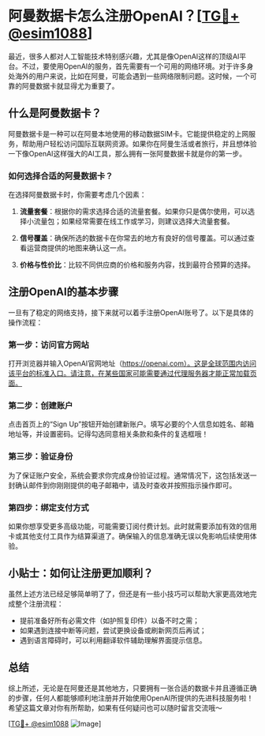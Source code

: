 # 阿曼数据卡怎么注册OpenAI？[[TG💪+ @esim1088](https://t.me/s/esim1088)]

最近，很多人都对人工智能技术特别感兴趣，尤其是像OpenAI这样的顶级AI平台。不过，要使用OpenAI的服务，首先需要有一个可用的网络环境。对于许多身处海外的用户来说，比如在阿曼，可能会遇到一些网络限制问题。这时候，一个可靠的阿曼数据卡就显得尤为重要了。

## 什么是阿曼数据卡？

阿曼数据卡是一种可以在阿曼本地使用的移动数据SIM卡。它能提供稳定的上网服务，帮助用户轻松访问国际互联网资源。如果你在阿曼生活或者旅行，并且想体验一下像OpenAI这样强大的AI工具，那么拥有一张阿曼数据卡就是你的第一步。

### 如何选择合适的阿曼数据卡？

在选择阿曼数据卡时，你需要考虑几个因素：

1. **流量套餐**：根据你的需求选择合适的流量套餐。如果你只是偶尔使用，可以选择小流量包；如果经常需要在线工作或学习，则建议选择大流量套餐。
   
2. **信号覆盖**：确保所选的数据卡在你常去的地方有良好的信号覆盖。可以通过查看运营商提供的地图来确认这一点。

3. **价格与性价比**：比较不同供应商的价格和服务内容，找到最符合预算的选择。

## 注册OpenAI的基本步骤

一旦有了稳定的网络支持，接下来就可以着手注册OpenAI账号了。以下是具体的操作流程：

### 第一步：访问官方网站

打开浏览器并输入OpenAI官网地址（https://openai.com）。这是全球范围内访问该平台的标准入口。请注意，在某些国家可能需要通过代理服务器才能正常加载页面。

### 第二步：创建账户

点击首页上的“Sign Up”按钮开始创建新账户。填写必要的个人信息如姓名、邮箱地址等，并设置密码。记得勾选同意相关条款和条件的复选框哦！

### 第三步：验证身份

为了保证账户安全，系统会要求你完成身份验证过程。通常情况下，这包括发送一封确认邮件到你刚刚提供的电子邮箱中，请及时查收并按照指示操作即可。

### 第四步：绑定支付方式

如果你想享受更多高级功能，可能需要订阅付费计划。此时就需要添加有效的信用卡或其他支付工具作为结算渠道了。确保输入的信息准确无误以免影响后续使用体验。

## 小贴士：如何让注册更加顺利？

虽然上述方法已经足够简单明了了，但还是有一些小技巧可以帮助大家更高效地完成整个注册流程：

- 提前准备好所有必需文件（如护照复印件）以备不时之需；
- 如果遇到连接中断等问题，尝试更换设备或刷新网页后再试；
- 遇到语言障碍时，可以利用翻译软件辅助理解界面提示信息。

## 总结

综上所述，无论是在阿曼还是其他地方，只要拥有一张合适的数据卡并且遵循正确的步骤，任何人都能够顺利地注册并开始使用OpenAI所提供的先进科技服务啦！希望这篇文章对你有所帮助，如果有任何疑问也可以随时留言交流哦～

[[TG💪+ @esim1088](https://t.me/s/esim1088) ![Image](https://i.postimg.cc/4NQfJmqS/Snipaste-2025-05-13-00-14-12.png)]